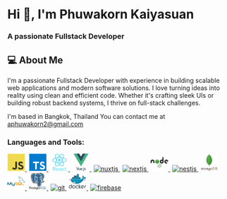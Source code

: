 <h1>Hi 👋, I'm Phuwakorn Kaiyasuan</h1>
<h3>A passionate Fullstack Developer</h3>

## 💻 About Me

I'm a passionate Fullstack Developer with experience in building scalable web applications and modern software solutions. I love turning ideas into reality using clean and efficient code. Whether it's crafting sleek UIs or building robust backend systems, I thrive on full-stack challenges.

I'm based in Bangkok, Thailand
You can contact me at [aphuwakorn2@gmail.com](mailto:aphuwakorn2@gmail.com)


<h3 align="left">Languages and Tools:</h3>
<p align="left"> 
  <!-- Languages -->
  <a href="https://developer.mozilla.org/en-US/docs/Web/JavaScript" target="_blank" rel="noreferrer" style="margin-right: 5px;"> 
    <img src="https://raw.githubusercontent.com/devicons/devicon/master/icons/javascript/javascript-original.svg" alt="javascript" width="40" height="40"/> 
  </a> 
  <a href="https://www.typescriptlang.org/" target="_blank" rel="noreferrer" style="margin-right: 5px;"> 
    <img src="https://raw.githubusercontent.com/devicons/devicon/master/icons/typescript/typescript-original.svg" alt="typescript" width="40" height="40"/> 
  </a> 

  <!-- Frontend -->
  <a href="https://reactjs.org/" target="_blank" rel="noreferrer" style="margin-right: 5px;"> 
    <img src="https://raw.githubusercontent.com/devicons/devicon/master/icons/react/react-original-wordmark.svg" alt="react" width="40" height="40"/> 
  </a> 
  <a href="https://vuejs.org/" target="_blank" rel="noreferrer" style="margin-right: 5px;"> 
    <img src="https://raw.githubusercontent.com/devicons/devicon/master/icons/vuejs/vuejs-original-wordmark.svg" alt="vuejs" width="40" height="40"/> 
  </a> 
  <a href="https://nuxtjs.org/" target="_blank" rel="noreferrer" style="margin-right: 5px;"> 
    <img src="https://www.vectorlogo.zone/logos/nuxtjs/nuxtjs-icon.svg" alt="nuxtjs" width="40" height="40"/> 
  </a> 
  <a href="https://nextjs.org/" target="_blank" rel="noreferrer" style="margin-right: 5px;"> 
    <img src="https://cdn.worldvectorlogo.com/logos/nextjs-2.svg" alt="nextjs" width="40" height="40"/> 
  </a> 

  <!-- Backend -->
  <a href="https://nodejs.org" target="_blank" rel="noreferrer" style="margin-right: 5px;"> 
    <img src="https://raw.githubusercontent.com/devicons/devicon/master/icons/nodejs/nodejs-original-wordmark.svg" alt="nodejs" width="40" height="40"/> 
  </a> 
  <a href="https://nestjs.com/" target="_blank" rel="noreferrer" style="margin-right: 5px;"> 
    <img src="https://raw.githubusercontent.com/devicons/devicon/master/icons/nestjs/nestjs-plain.svg](https://nestjs.com/logo-small-gradient.d792062c.svg)" alt="nestjs" width="40" height="40"/> 
  </a> 

  <!-- Databases -->
  <a href="https://www.mongodb.com/" target="_blank" rel="noreferrer" style="margin-right: 5px;"> 
    <img src="https://raw.githubusercontent.com/devicons/devicon/master/icons/mongodb/mongodb-original-wordmark.svg" alt="mongodb" width="40" height="40"/> 
  </a> 
  <a href="https://www.mysql.com/" target="_blank" rel="noreferrer" style="margin-right: 5px;"> 
    <img src="https://raw.githubusercontent.com/devicons/devicon/master/icons/mysql/mysql-original-wordmark.svg" alt="mysql" width="40" height="40"/> 
  </a> 
  <a href="https://www.postgresql.org" target="_blank" rel="noreferrer" style="margin-right: 5px;"> 
    <img src="https://raw.githubusercontent.com/devicons/devicon/master/icons/postgresql/postgresql-original-wordmark.svg" alt="postgresql" width="40" height="40"/> 
  </a> 

  <!-- Tools -->
  <a href="https://git-scm.com/" target="_blank" rel="noreferrer" style="margin-right: 5px;"> 
    <img src="https://www.vectorlogo.zone/logos/git-scm/git-scm-icon.svg" alt="git" width="40" height="40"/>
  </a> 
  <a href="https://www.docker.com/" target="_blank" rel="noreferrer" style="margin-right: 5px;"> 
    <img src="https://raw.githubusercontent.com/devicons/devicon/master/icons/docker/docker-original-wordmark.svg" alt="docker" width="40" height="40"/> 
  </a>
  <a href="https://firebase.google.com/" target="_blank" rel="noreferrer" style="margin-right: 5px;"> 
    <img src="https://www.vectorlogo.zone/logos/firebase/firebase-icon.svg" alt="firebase" width="40" height="40"/> 
  </a> 
</p>


